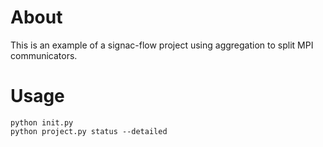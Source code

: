 # About

This is an example of a signac-flow project using aggregation to split MPI communicators.

# Usage

```
python init.py
python project.py status --detailed
```

